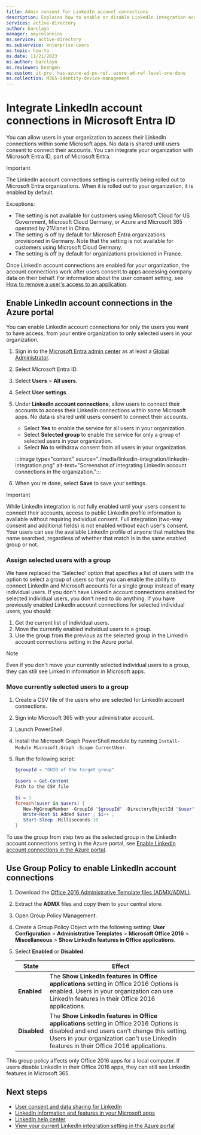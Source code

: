 ```yaml
---
title: Admin consent for LinkedIn account connections
description: Explains how to enable or disable LinkedIn integration account connections in Microsoft apps in Microsoft Entra ID
services: active-directory
author: barclayn
manager: amycolannino
ms.service: active-directory
ms.subservice: enterprise-users
ms.topic: how-to
ms.date: 11/21/2023
ms.author: barclayn
ms.reviewer: beengen
ms.custom: it-pro, has-azure-ad-ps-ref, azure-ad-ref-level-one-done
ms.collection: M365-identity-device-management
---
```


# Integrate LinkedIn account connections in Microsoft Entra ID

You can allow users in your organization to access their LinkedIn connections within some Microsoft apps. No data is shared until users consent to connect their accounts. You can integrate your organization with Microsoft Entra ID, part of Microsoft Entra.

> [!IMPORTANT]
> The LinkedIn account connections setting is currently being rolled out to Microsoft Entra organizations. When it is rolled out to your organization, it is enabled by default.
>
> Exceptions:
>
> * The setting is not available for customers using Microsoft Cloud for US Government, Microsoft Cloud Germany, or Azure and Microsoft 365 operated by 21Vianet in China.
> * The setting is off by default for Microsoft Entra organizations provisioned in Germany. Note that the setting is not available for customers using Microsoft Cloud Germany.
> * The setting is off by default for organizations provisioned in France.
>
> Once LinkedIn account connections are enabled for your organization, the account connections work after users consent to apps accessing company data on their behalf. For information about the user consent setting, see [How to remove a user's access to an application](~/identity/enterprise-apps/methods-for-removing-user-access.md).

## Enable LinkedIn account connections in the Azure portal

You can enable LinkedIn account connections for only the users you want to have access, from your entire organization to only selected users in your organization.

1. Sign in to the [Microsoft Entra admin center](https://entra.microsoft.com) as at least a [Global Administrator](~/identity/role-based-access-control/permissions-reference.md#global-administrator).
1. Select Microsoft Entra ID.
1. Select **Users** > **All users**.
1. Select **User settings**.
1. Under **LinkedIn account connections**, allow users to connect their accounts to access their LinkedIn connections within some Microsoft apps. No data is shared until users consent to connect their accounts.

    * Select **Yes** to enable the service for all users in your organization.
    * Select **Selected group** to enable the service for only a group of selected users in your organization.
    * Select **No** to withdraw consent from all users in your organization.

    :::image type="content" source="./media/linkedin-integration/linkedin-integration.png" alt-text="Screenshot of integrating LinkedIn account connections in the organization.":::

1. When you're done, select **Save** to save your settings.

> [!Important]
> While LinkedIn integration is not fully enabled until your users consent to connect their accounts, access to public LinkedIn profile information is available without requiring individual consent. Full integration (two-way consent and additional fields) is not enabled without each user's consent. Your users can see the available LinkedIn profile of anyone that matches the name searched, regardless of whether that match is in the same enabled group or not.

### Assign selected users with a group

We have replaced the 'Selected' option that specifies a list of users with the option to select a group of users so that you can enable the ability to connect LinkedIn and Microsoft accounts for a single group instead of many individual users. If you don't have LinkedIn account connections enabled for selected individual users, you don't need to do anything. If you have previously enabled LinkedIn account connections for selected individual users, you should:

1. Get the current list of individual users.
1. Move the currently enabled individual users to a group.
1. Use the group from the previous as the selected group in the LinkedIn account connections setting in the Azure portal.

> [!NOTE]
> Even if you don't move your currently selected individual users to a group, they can still see LinkedIn information in Microsoft apps.

### Move currently selected users to a group

1. Create a CSV file of the users who are selected for LinkedIn account connections.
1. Sign into Microsoft 365 with your administrator account.
1. Launch PowerShell.
1. Install the Microsoft Graph PowerShell module by running `Install-Module Microsoft.Graph -Scope CurrentUser`.
1. Run the following script:

   ``` PowerShell
   $groupId = "GUID of the target group"
  
   $users = Get-Content
   Path to the CSV file
  
   $i = 1
   foreach($user in $users) { 
      New-MgGroupMember -GroupId "$groupId" -DirectoryObjectId "$user" ;
      Write-Host $i Added $user ; $i++ ;
      Start-Sleep -Milliseconds 10
   }
   ```

To use the group from step two as the selected group in the LinkedIn account connections setting in the Azure portal, see [Enable LinkedIn account connections in the Azure portal](#enable-linkedin-account-connections-in-the-azure-portal).

## Use Group Policy to enable LinkedIn account connections

1. Download the [Office 2016 Administrative Template files (ADMX/ADML)](https://www.microsoft.com/download/details.aspx?id=49030).
1. Extract the **ADMX** files and copy them to your central store.
1. Open Group Policy Management.
1. Create a Group Policy Object with the following setting: **User Configuration** > **Administrative Templates** > **Microsoft Office 2016** > **Miscellaneous** > **Show LinkedIn features in Office applications**.
1. Select **Enabled** or **Disabled**.
  
   State | Effect
   ------ | ------
   **Enabled** | The **Show LinkedIn features in Office applications** setting in Office 2016 Options is enabled. Users in your organization can use LinkedIn features in their Office 2016 applications.
   **Disabled** | The **Show LinkedIn features in Office applications** setting in Office 2016 Options is disabled and end users can't change this setting. Users in your organization can't use LinkedIn features in their Office 2016 applications.

This group policy affects only Office 2016 apps for a local computer. If users disable LinkedIn in their Office 2016 apps, they can still see LinkedIn features in Microsoft 365.

## Next steps

* [User consent and data sharing for LinkedIn](linkedin-user-consent.md)
* [LinkedIn information and features in your Microsoft apps](https://go.microsoft.com/fwlink/?linkid=850740)
* [LinkedIn help center](https://www.linkedin.com/help/linkedin)
* [View your current LinkedIn integration setting in the Azure portal](https://portal.azure.com/#blade/Microsoft_AAD_IAM/UserManagementMenuBlade/UserSettings)

